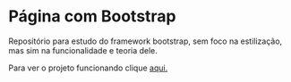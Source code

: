 <h1>Página com Bootstrap</h1>
<p>Repositório para estudo do framework bootstrap, sem foco na estilização, mas sim na funcionalidade e teoria dele.</p>
<p>Para ver o projeto funcionando clique <a href="https://mirobenicio.github.io/aulaBootstrap/">aqui.</a>
